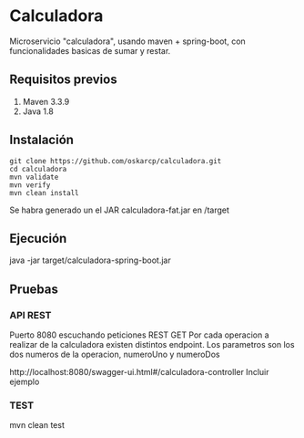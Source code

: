 # Calculadora
Microservicio "calculadora", usando maven + spring-boot, con funcionalidades basicas de sumar y restar.


## Requisitos previos
1. Maven 3.3.9
2. Java 1.8

## Instalación
```
git clone https://github.com/oskarcp/calculadora.git
cd calculadora
mvn validate
mvn verify
mvn clean install
```

Se habra generado un el JAR calculadora-fat.jar  en /target  

## Ejecución

java -jar target/calculadora-spring-boot.jar

## Pruebas

### API REST
Puerto 8080 escuchando peticiones REST GET
Por cada operacion a realizar de la calculadora existen distintos endpoint. Los parametros son los dos numeros de la operacion, numeroUno y numeroDos

http://localhost:8080/swagger-ui.html#/calculadora-controller
Incluir ejemplo

### TEST

mvn clean test






